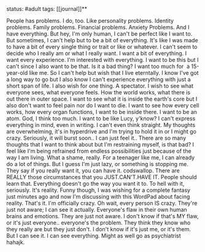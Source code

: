 status: #adult 
tags: [[journal]]**

People has problems. I do, too. Like personality problems. Identity problems. Family problems. Financial problems. Anxiety Problems. And I have everything. But hey, I'm only human, I can't be perfect like I want to. But sometimes, I can't help but to be a bit of everything. It's like I was made to have a bit of every single thing or trait or like or whatever. I can't seem to decide who I really am or what I really want. I want a bit of everything. I want every experience. I'm interested with everything. I want to be this but I can't since I also want to be that. Is it a bad thing? I want too much for  a 15-year-old like me. So I can't help but wish that I live eterntally. I know I've got a long way to go but I also know I can't experience everything with just a short span of life. I also wish for one thing. A spectator. I wish to see what everyone sees, what everyone feels. How the world works, what there is out there in outer space. I want to see what it is inside the earth's core but I also don't want to feel pain nor do I want to die. I want to see how every cell works, how every organ functions, I want to be inside there. I want to be an atom. God, I think too much. I want to be like Lucy, y'know? I can't express everything in mind, even in writing. I can't even think straight. My thoughts are overwhelming, it's in hyperdrive and I'm trying to hold it in or I might go crazy. Seriously, it will burst soon.. I can just feel it.. There are so many thoughts that I want to think about but I'm restraining myself, is that bad? I feel like I'm being refrained from endless possibilities just because of the way I am living. What a shame, really. For a teenager like me, I can already do a lot of things. But I guess I'm just lazy, or something is stopping me. They say if you really want it, you can have it. codswallop. There are REALLY those circumstances that you JUST.CAN'T.HAVE IT. People should learn that. Everything doesn't go the way you want it to. To hell with it, seriously. It's reality. Funny though, I was wishing for a complete fantasy just minutes ago and now I'm discussing with this WordPad about facing reality. That's it. I'm officially crazy. Oh wait, every person IS crazy. They're just not aware; I can see it actually. Everyone's flaw in their own human brains and emotions. They are just not aware. I don't know if that's MY flaw, or it's just everyone.. everyone's the problem. They think they know who they really are but they just don't. I don't know if it's just me, or it's them. But I can see it. I can see everything. Might as well go as psychiatrist hahajk.